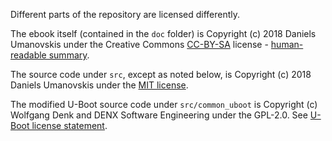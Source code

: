 Different parts of the repository are licensed differently.

The ebook itself (contained in the `doc` folder) is Copyright (c) 2018 Daniels Umanovskis under the Creative Commons [CC-BY-SA](LICENSE-CC-BY-SA.md) license - [human-readable summary](https://creativecommons.org/licenses/by-sa/4.0/).

The source code under `src`, except as noted below, is Copyright (c) 2018 Daniels Umanovskis under the [MIT license](LICENSE-MIT.md).

The modified U-Boot source code under `src/common_uboot` is Copyright (c) Wolfgang Denk and DENX Software Engineering under the GPL-2.0. See [U-Boot license statement](src/common_uboot/Licenses/README).

